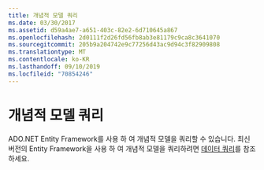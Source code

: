 ```yaml
---
title: 개념적 모델 쿼리
ms.date: 03/30/2017
ms.assetid: d59a4ae7-a651-403c-82e2-6d710645a867
ms.openlocfilehash: 2d0111f2d26fd56fb8ab3e81179c9ca8c3641070
ms.sourcegitcommit: 205b9a204742e9c77256d43ac9d94c3f82909808
ms.translationtype: MT
ms.contentlocale: ko-KR
ms.lasthandoff: 09/10/2019
ms.locfileid: "70854246"
---
```

# <a name="querying-a-conceptual-model"></a>개념적 모델 쿼리
ADO.NET Entity Framework를 사용 하 여 개념적 모델을 쿼리할 수 있습니다. 최신 버전의 Entity Framework을 사용 하 여 개념적 모델을 쿼리하려면 [데이터 쿼리](https://go.microsoft.com/fwlink/?LinkId=235282)를 참조 하세요.
